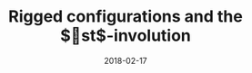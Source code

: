 ---
title: "Rigged configurations and the $\ast$-involution"
collection: publications
permalink: /publication/2018-02-17-rigged-configurations-and-the-star-involution
date: 2018-02-17
doi: '10.1007/s11005-018-1063-2'
arxiv: '1601.06137'
fpsac: 'http://www.mat.univie.ac.at/~slc/wpapers/FPSAC2017/34%20Salisbury%20Scrimshaw.html'
file: '/files/article-rigged-configurations-and-the-star-involution.pdf'
citation: '<i>Rigged configurations and the $\ast$-involution</i> (with <a href="https://tscrim.github.io">T. Scrimshaw</a>), Lett. Math. Phys. <b>108</b> (2018), no. 9, 1985–2007.  FPSAC Extended Abstract: Proceedings of the 29th International Conference on "Formal Power Series and Algebraic Combinatorics" (London), Sém. Lothar. Combin. <b>78B</b> (2017), Art. 34, 12 pp.'
---